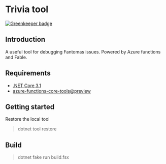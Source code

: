 # Trivia tool

[![Greenkeeper badge](https://badges.greenkeeper.io/nojaf/trivia-tool.svg)](https://greenkeeper.io/)

## Introduction

A useful tool for debugging Fantomas issues.
Powered by Azure functions and Fable.

## Requirements

- [.NET Core 3.1](https://dotnet.microsoft.com/download)
- [azure-functions-core-tools@preview](https://yarnpkg.com/en/package/azure-functions-core-tools)

## Getting started

Restore the local tool

> dotnet tool restore

## Build

> dotnet fake run build.fsx